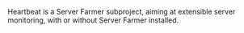 Heartbeat is a Server Farmer subproject, aiming at extensible
server monitoring, with or without Server Farmer installed.
